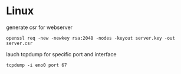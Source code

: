 # Linux

generate csr for webserver 
```shell
openssl req -new -newkey rsa:2048 -nodes -keyout server.key -out server.csr
```

lauch tcpdump for specific port and interface
```shell
tcpdump -i eno0 port 67
````
